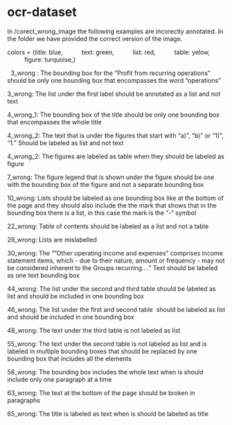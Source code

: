 # ocr-dataset


In /corect_wrong_image the following examples are incorectly annotated. In the folder we have provided the correct version of the image.

colors = {title: blue,
          text: green,
          list: red,
          table: yelow,
          figure: turquoise,}

 
3_wrong : The bounding box for the “Profit from recurring operations” should be only one bounding box that encompasses the word “operations”

3_wrong: The list under the first label should be annotated as a list and not text

4_wrong_1: The bounding box of the title should be only one bounding box that encompasses the whole title

4_wrong_2: The text that is under the figures that start with “a)”, “b)” or “1)”, “1.” Should be labeled as list and not text

4_wrong_2: The figures are labeled as table when they should be labeled as figure

7_wrong: The figure legend that is shown under the figure should be one with the bounding box of the figure and not a separate bounding box

10_wrong: Lists should be labeled as one bounding box like at the bottom of the page and they should also include the the mark that shows that in the bounding box there is a list, in this case the mark is the “-“ symbol

22_wrong: Table of contents should be labeled as a list and not a table

29_wrong: Lists are mislabelled

30_wrong: The “”Other operating income and expenses" comprises income statement items, which - due to their nature, amount or frequency - may not be considered inherent to the Groups recurring….” Text should be labeled as one text bounding box

44_wrong: The list under the second and third table should be labeled as list and should be included in one bounding box

46_wrong: The list under the first and second table  should be labeled as list and should be included in one bounding box

48_wrong: The text under the third table is not labeled as list

55_wrong: The text under the second table is not labeled as list and is labeled in multiple bounding boxes that should be replaced by one bounding box that includes all the elements

58_wrong: The bounding box includes the whole text when is should include only one paragraph at a time

63_wrong: The text at the bottom of the page should be broken in paragraphs

65_wrong: The title is labeled as text when is should be labeled as title
